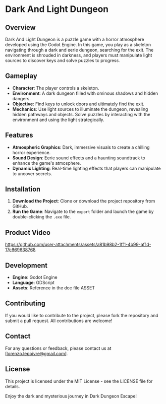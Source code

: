 # Dark And Light Dungeon

## Overview
Dark And Light Dungeon is a puzzle game with a horror atmosphere developed using the Godot Engine. In this game, you play as a skeleton navigating through a dark and eerie dungeon, searching for the exit. The environment is shrouded in darkness, and players must manipulate light sources to discover keys and solve puzzles to progress.

## Gameplay
- **Character**: The player controls a skeleton.
- **Environment**: A dark dungeon filled with ominous shadows and hidden dangers.
- **Objective**: Find keys to unlock doors and ultimately find the exit.
- **Mechanics**: Use light sources to illuminate the dungeon, revealing hidden pathways and objects. Solve puzzles by interacting with the environment and using the light strategically.

## Features
- **Atmospheric Graphics**: Dark, immersive visuals to create a chilling horror experience.
- **Sound Design**: Eerie sound effects and a haunting soundtrack to enhance the game's atmosphere.
- **Dynamic Lighting**: Real-time lighting effects that players can manipulate to uncover secrets.

## Installation
1. **Download the Project**: Clone or download the project repository from GitHub.
2. **Run the Game**: Navigate to the `export` folder and launch the game by double-clicking the `.exe` file.

## Product Video

https://github.com/user-attachments/assets/a81b98b2-1ff1-4b99-af1d-17c869638768

##

## Development
- **Engine**: Godot Engine
- **Language**: GDScript
- **Assets**: Reference in the doc file ASSET

## Contributing
If you would like to contribute to the project, please fork the repository and submit a pull request. All contributions are welcome!

## Contact
For any questions or feedback, please contact us at [lorenzo.lepoivre@gmail.com].

## License
This project is licensed under the MIT License - see the LICENSE file for details.

Enjoy the dark and mysterious journey in Dark Dungeon Escape!
